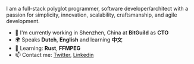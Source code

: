 I am a full-stack polyglot programmer, software developer/architect with a passion for simplicity, innovation, scalability, craftsmanship, and agile development.

- 🏢 I'm currently working in Shenzhen, China at **BitGuild** as **CTO**
- 🌍 Speaks **Dutch**, **English** and learning **中文**
- 🌱 Learning: **Rust**, **FFMPEG**
- 📫 Contact me: [Twitter](https://twitter.com/razko), [Linkedin](https://linkedin.com/in/roy-van-kaathoven)
